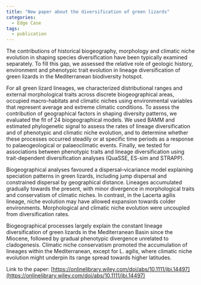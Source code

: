 ```yaml
---
title: "New paper about the diversification of green lizards"
categories:
  - Edge Case
tags:
  - publication
---
```


The contributions of historical biogeography, morphology and climatic niche evolution in shaping species diversification have been typically examined separately. To fill this gap, we assessed the relative role of geologic history, environment and phenotypic trait evolution in lineage diversification of green lizards in the Mediterranean biodiversity hotspot.

For all green lizard lineages, we characterized distributional ranges and external morphological traits across discrete biogeographical areas, occupied macro-habitats and climatic niches using environmental variables that represent average and extreme climatic conditions. To assess the contribution of geographical factors in shaping diversity patterns, we evaluated the fit of 24 biogeographical models. We used BAMM and estimated phylogenetic signal to assess the rates of lineage diversification and of phenotypic and climatic niche evolution, and to determine whether these processes occurred steadily or at specific time periods as a response to palaeogeological or palaeoclimatic events. Finally, we tested for associations between phenotypic traits and lineage diversification using trait-dependent diversification analyses (QuaSSE, ES-sim and STRAPP).

Biogeographical analyses favoured a dispersal–vicariance model explaining speciation patterns in green lizards, including jump dispersal and constrained dispersal by geographical distance. Lineages accumulated gradually towards the present, with minor divergence in morphological traits and conservatism of climatic niches. In contrast, in the Lacerta agilis lineage, niche evolution may have allowed expansion towards colder environments. Morphological and climatic niche evolution were uncoupled from diversification rates.

Biogeographical processes largely explain the constant lineage diversification of green lizards in the Mediterranean Basin since the Miocene, followed by gradual phenotypic divergence unrelated to cladogenesis. Climatic niche conservatism promoted the accumulation of lineages within the Mediterranean, except for L. agilis, where climatic niche evolution might underpin its range spread towards higher latitudes.

Link to the paper: [https://onlinelibrary.wiley.com/doi/abs/10.1111/jbi.14497](https://onlinelibrary.wiley.com/doi/abs/10.1111/jbi.14497)
